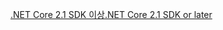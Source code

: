 [<span data-ttu-id="d71d5-101">.NET Core 2.1 SDK 이상</span><span class="sxs-lookup"><span data-stu-id="d71d5-101">.NET Core 2.1 SDK or later</span></span>](https://www.microsoft.com/net/download/all)
